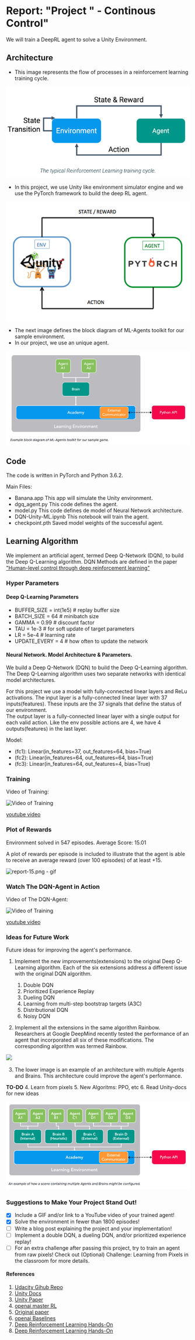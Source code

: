 
# Report: "Project " - Continous Control"

We will train a DeepRL agent to solve a Unity Environment.

## Architecture

+ This image represents the flow of processes in a reinforcement learning training cycle.

![arch-rl](./img/arch-rl.png "arch-rl")


+ In this project, we use Unity like environment simulator engine and we use the PyTorch framework to build the deep RL agent.

![arch-deeprl-unity](./img/arch-deeprl-unity-2.png "arch-deeprl-unity")


+ The next image defines the block diagram of ML-Agents toolkit for our sample environment. 
+ In our project, we use an unique agent.

![arch-unity-1.png](./img/arch-unity-1.png "arch-unity-1.png")


## Code

The code is written in PyTorch and Python 3.6.2.


Main Files:  

+  Banana.app
   This app will simulate the Unity environment.
+ dgq_agent.py
   This code defines the agent.
+ model.py
   This code defines de model of Neural Network architecture.
+ DQN-Unity-ML.ipynb
   This notebook will train the agent.
+ checkpoint.pth
   Saved model weights of the successful agent.

## Learning Algorithm

We implement an artificial agent, termed Deep Q-Network (DQN), to build the Deep Q-Learning algorithm. DQN Methods are defined in the paper ["Human-level control through deep reinforcement learning"](https://deepmind.com/research/publications/human-level-control-through-deep-reinforcement-learning/) 

### Hyper Parameters

#### Deep Q-Learning Parameters

+ BUFFER_SIZE = int(1e5)  # replay buffer size
+ BATCH_SIZE = 64         # minibatch size
+ GAMMA = 0.99            # discount factor
+ TAU = 1e-3              # for soft update of target parameters
+ LR = 5e-4               # learning rate 
+ UPDATE_EVERY = 4        # how often to update the network

#### Neural Network. Model Architecture & Parameters.

We build a Deep Q-Network (DQN) to build the Deep Q-Learning algorithm. The Deep Q-Learning algorithm uses two separate networks with identical model architectures.

For this project we use a model with fully-connected linear layers and ReLu activations.
The input layer is a fully-connected linear layer with 37 inputs(features). These inputs are the 37 signals that define the status of our environment.  
The output layer is a fully-connected linear layer with a single output for each valid action. Like the env possible actions are 4, we have 4 outputs(features) in the last layer.

Model:
+ (fc1): Linear(in_features=37, out_features=64, bias=True)
+ (fc2): Linear(in_features=64, out_features=64, bias=True)
+ (fc3): Linear(in_features=64, out_features=4, bias=True)

### Training

Video of Training:

![Video of Training](./videos/training-dqn-agent-v2.gif "Video of Training")

[youtube video](https://youtu.be/jmVKljg22sM)

<!---
[![Trained DQN-Agent](http://img.youtube.com/vi/fMOUV3eqyaU/0.jpg)](http://www.youtube.com/watch?v=fMOUV3eqyaU "Trained DQN-Agent")
--->

### Plot of Rewards

Environment solved in 547 episodes. Average Score: 15.01

A plot of rewards per episode is included to illustrate that the agent is able to receive an average reward (over 100 episodes) of at least +15.

![report-15.png - gif](./img/report-15-mac-cpu.png "report-15.png")

### Watch The DQN-Agent in Action

Video of The DQN-Agent:

![Video of Training](./videos/trained-dqn-agent-v2.gif "Video of Training")

[youtube video](https://youtu.be/_znGmJF6tKQ)
<!--- 
[![Trained DQN-Agent](http://img.youtube.com/vi/lBDV3A1hInQ/0.jpg)](http://www.youtube.com/watch?v=lBDV3A1hInQ "Trained DQN-Agent")
--->

### Ideas for Future Work

Future ideas for improving the agent's performance.

1. Implement the new improvements(extensions) to the original Deep Q-Learning algorithm. Each of the six extensions address a different issue with the original DQN algorithm.
    1. Double DQN
    2. Prioritized Experience Replay
    3. Dueling DQN
    4. Learning from multi-step bootstrap targets (A3C)
    5. Distributional DQN
    6. Noisy DQN

2. Implement all the extensions in the same algorithm Rainbow. Researchers at Google DeepMind recently tested the performance of an agent that incorporated all six of these modifications. The corresponding algorithm was termed Rainbow.

<!---
![dqn-6-rainbow.png](./img/dqn-6-rainbow.png "dqn-6-rainbow.png")
-->

<img src="./img/dqn-6-rainbow.png" width="380">


3. The lower image is an example of an architecture with multiple Agents and Brains. This architecture could improve the agent's performance.

 **TO-DO**
4. Learn from pixels
5. New Algoritms: PPO, etc
6. Read Unity-docs for new ideas


![arch-unity-2.png](./img/arch-unity-2.png "arch-unity-2.png")

### Suggestions to Make Your Project Stand Out!

+ [x] Include a GIF and/or link to a YouTube video of your trained agent!
+ [x] Solve the environment in fewer than 1800 episodes!
+ [ ] Write a blog post explaining the project and your implementation!
+ [ ] Implement a double DQN, a dueling DQN, and/or prioritized experience replay!
+ [ ] For an extra challenge after passing this project, try to train an agent from raw pixels! Check out (Optional) Challenge: Learning from Pixels in the classroom for more details.

#### References

1. [Udacity Gihub Repo](https://github.com/udacity/deep-reinforcement-learning)
2. [Unity Docs](https://github.com/Unity-Technologies/ml-agents/blob/master/docs/ML-Agents-Overview.md)
3. [Unity Paper](https://arxiv.org/abs/1809.02627)
4. [openai master RL](https://spinningup.openai.com/en/latest/algorithms/ddpg.html)
5. [Original paper](https://arxiv.org/abs/1509.02971)
6. [openai Baselines](https://blog.openai.com/better-exploration-with-parameter-noise/)
7. [Deep Reinforcement Learning Hands-On](https://github.com/PacktPublishing/Deep-Reinforcement-Learning-Hands-On)
8. [Deep Reinforcement Learning Hands-On](https://github.com/Shmuma/ptan)